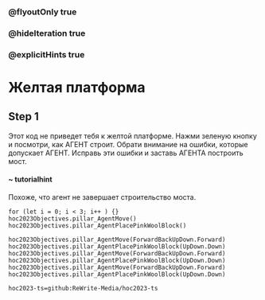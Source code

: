 ### @flyoutOnly true
### @hideIteration true
### @explicitHints true

# Желтая платформа

## Step 1
Этот код не приведет тебя к желтой платформе. Нажми зеленую кнопку и посмотри, как АГЕНТ строит. Обрати внимание на ошибки, которые допускает АГЕНТ. Исправь эти ошибки и заставь АГЕНТА построить мост.

#### ~ tutorialhint 
Похоже, что агент не завершает строительство моста.

```ghost
for (let i = 0; i < 3; i++ ) {}
hoc2023Objectives.pillar_AgentMove()
hoc2023Objectives.pillar_AgentPlacePinkWoolBlock()
```
```template
hoc2023Objectives.pillar_AgentMove(ForwardBackUpDown.Forward)
hoc2023Objectives.pillar_AgentPlacePinkWoolBlock(UpDown.Down)
hoc2023Objectives.pillar_AgentMove(ForwardBackUpDown.Forward)
hoc2023Objectives.pillar_AgentPlacePinkWoolBlock(UpDown.Down)
hoc2023Objectives.pillar_AgentMove(ForwardBackUpDown.Forward)
hoc2023Objectives.pillar_AgentPlacePinkWoolBlock(UpDown.Down)

```

```package
hoc2023-ts=github:ReWrite-Media/hoc2023-ts
```